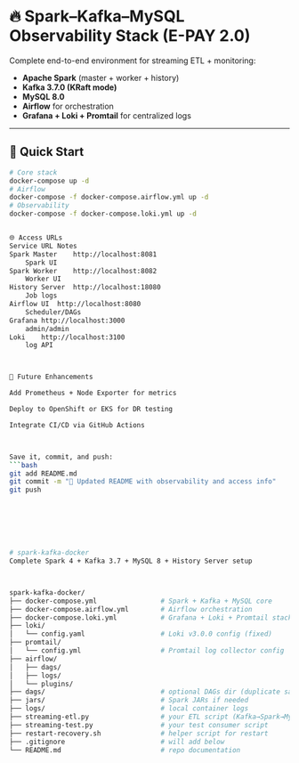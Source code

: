 # 🔥 Spark–Kafka–MySQL Observability Stack (E-PAY 2.0)

Complete end-to-end environment for streaming ETL + monitoring:
- **Apache Spark** (master + worker + history)
- **Kafka 3.7.0 (KRaft mode)**
- **MySQL 8.0**
- **Airflow** for orchestration
- **Grafana + Loki + Promtail** for centralized logs

---

## 🧩 Quick Start

```bash
# Core stack
docker-compose up -d
# Airflow
docker-compose -f docker-compose.airflow.yml up -d
# Observability
docker-compose -f docker-compose.loki.yml up -d


🌐 Access URLs
Service	URL	Notes
Spark Master	http://localhost:8081
	Spark UI
Spark Worker	http://localhost:8082
	Worker UI
History Server	http://localhost:18080
	Job logs
Airflow UI	http://localhost:8080
	Scheduler/DAGs
Grafana	http://localhost:3000
	admin/admin
Loki	http://localhost:3100
	log API



🧠 Future Enhancements

Add Prometheus + Node Exporter for metrics

Deploy to OpenShift or EKS for DR testing

Integrate CI/CD via GitHub Actions



Save it, commit, and push:
```bash
git add README.md
git commit -m "📝 Updated README with observability and access info"
git push







# spark-kafka-docker
Complete Spark 4 + Kafka 3.7 + MySQL 8 + History Server setup



spark-kafka-docker/
├── docker-compose.yml                # Spark + Kafka + MySQL core
├── docker-compose.airflow.yml        # Airflow orchestration
├── docker-compose.loki.yml           # Grafana + Loki + Promtail stack
├── loki/
│   └── config.yaml                   # Loki v3.0.0 config (fixed)
├── promtail/
│   └── config.yml                    # Promtail log collector config
├── airflow/
│   ├── dags/
│   ├── logs/
│   └── plugins/
├── dags/                             # optional DAGs dir (duplicate safe)
├── jars/                             # Spark JARs if needed
├── logs/                             # local container logs
├── streaming-etl.py                  # your ETL script (Kafka→Spark→MySQL)
├── streaming-test.py                 # your test consumer script
├── restart-recovery.sh               # helper script for restart
├── .gitignore                        # will add below
└── README.md                         # repo documentation
